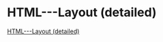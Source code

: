 # HTML---Layout (detailed)
[HTML---Layout (detailed)](https://aiwithcloud.com/2022/09/19/html___layout_detailed/)